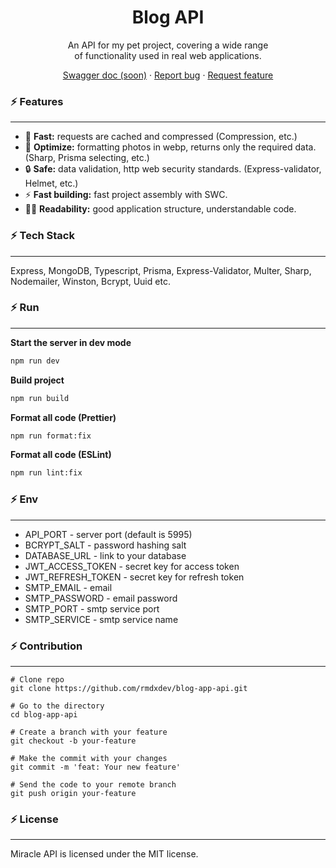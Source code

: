 <h1 align="center">Blog API</h1>

<p align="center">
    An API for my pet project, covering a wide range <br> of functionality used in real web applications.
</p>

<div align="center">
    <a href="#">Swagger doc (soon)</a> ·
    <a href="https://github.com/rmdxdev/miracle-api/issues">Report bug</a> ·
    <a href="https://github.com/rmdxdev/miracle-api/issues">Request feature</a>
</div>

### ⚡ Features

---

- 🚄 **Fast:** requests are cached and compressed (Compression, etc.)
- 🚀 **Optimize:** formatting photos in webp, returns only the required data. (Sharp, Prisma selecting, etc.)
- 🔒 **Safe:** data validation, http web security standards. (Express-validator, Helmet, etc.)
- ⚡ **Fast building:** fast project assembly with SWC.
- ✍🏻 **Readability:** good application structure, understandable code.

### ⚡ Tech Stack

---

Express, MongoDB, Typescript, Prisma, Express-Validator, Multer, Sharp, Nodemailer, Winston, Bcrypt, Uuid etc.

### ⚡ Run

---

**Start the server in dev mode**

```bash
npm run dev
```

**Build project**

```bash
npm run build
```

**Format all code (Prettier)**

```bash
npm run format:fix
```

**Format all code (ESLint)**

```bash
npm run lint:fix
```

### ⚡ Env

---

- API_PORT - server port (default is 5995)
- BCRYPT_SALT - password hashing salt
- DATABASE_URL - link to your database
- JWT_ACCESS_TOKEN - secret key for access token
- JWT_REFRESH_TOKEN - secret key for refresh token
- SMTP_EMAIL - email
- SMTP_PASSWORD - email password
- SMTP_PORT - smtp service port
- SMTP_SERVICE - smtp service name

### ⚡ Contribution

---

```
# Clone repo
git clone https://github.com/rmdxdev/blog-app-api.git

# Go to the directory
cd blog-app-api

# Create a branch with your feature
git checkout -b your-feature

# Make the commit with your changes
git commit -m 'feat: Your new feature'

# Send the code to your remote branch
git push origin your-feature
```

### ⚡ License

---

Miracle API is licensed under the MIT license.